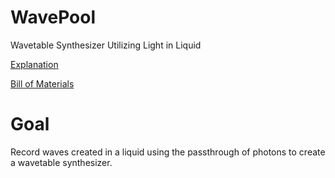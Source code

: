 # WavePool
Wavetable Synthesizer Utilizing Light in Liquid

[Explanation](https://docs.google.com/presentation/d/e/2PACX-1vQoAlTnIkXb63iPh-bSzPmrRLaI2SsUeKAsn2q_k-gjDAT4ae2lg6WCRTjRzECEGOoGLywryYLzqWLj/pub?start=true&loop=true&delayms=3000)

[Bill of Materials](https://docs.google.com/spreadsheets/d/1DJnOA-VXCrPJkACI9Azfy_Vh9tMKpZrmpfBSyIDOxF0/edit?usp=sharing)

# Goal
Record waves created in a liquid using the passthrough of photons to create a wavetable synthesizer.
